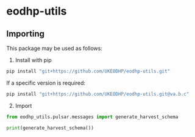 # eodhp-utils

## Importing
This package may be used as follows:

1. Install with pip
```bash
pip install "git+https://github.com/UKEODHP/eodhp-utils.git"
```

If a specific version is required:
```bash
pip install "git+https://github.com/UKEODHP/eodhp-utils.git@va.b.c"
```

2. Import
```python
from eodhp_utils.pulsar.messages import generate_harvest_schema

print(generate_harvest_schema())
```
